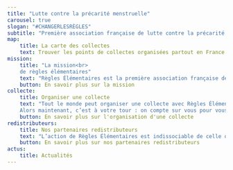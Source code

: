 ```yaml
---
title: "Lutte contre la précarité menstruelle"
carousel: true
slogan: "#CHANGERLESRÈGLES"
subtitle: "Première association française de lutte contre la précarité menstruelle"
map:
    title: La carte des collectes
    text: Trouver les points de collectes organisées partout en France !
mission:
    title: "La mission<br> 
    de règles élémentaires"
    text: "Règles Élémentaires est la première association française de lutte contre la précarité menstruelle. Notre mission est double : collecter des produits d’hygiène intime à destination des femmes dans le besoin et briser le tabou des règles. Ensemble, nous pouvons faire bouger les lignes et changer les règles !"
    button: En savoir plus sur la mission
collecte:
    title: Organiser une collecte
    text: "Tout le monde peut organiser une collecte avec Règles Élémentaires. Organiser une collecte ce n’est pas seulement récolter des produits d’hygiène intime de première nécessité, c’est aussi briser le tabou autour des menstruations. Depuis la création de l’Association, plus de mille collectes ont eu lieu partout en France (et même ailleurs !) à l’initiative de personnes diverses et variées, à l’image de notre société : jeunes, moins jeunes, étudiant⸱es, salarié⸱es, employé⸱es, retraité⸱es, chef⸱fes d’entreprises, scouts, mairies, ministères, collectivités territoriales, supermarchés, festivals… <br><br>
    Alors maintenant, c’est à votre tour : on compte sur vous pour vous lancer et changer les règles avec nous !"
    button: En savoir plus sur l'organisation d'une collecte
redistributeurs:
    title: Nos partenaires redistributeurs
    text: "L’action de Règles Élémentaires est indissociable de celle de ses partenaires. Notre démarche est collaborative par essence : l’équipe de Règles Élémentaires coordonne tous les aspects logistiques de la collecte de produits d’hygiène intime, tandis que la redistribution aux femmes en situation de précarité est assurée par des organisations médico-sociales ou spécialistes du mal-logement partenaires."
    button: En savoir plus sur nos partenaires redistributeurs
actus:
    title: Actualités
---
```



